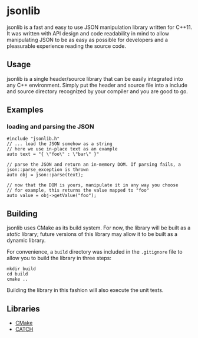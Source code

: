 # jsonlib

jsonlib is a fast and easy to use JSON manipulation library written for C++11. It was written with API design and code readability 
in mind to allow manipulating JSON to be as easy as possible for developers and a pleasurable experience reading the source code.

## Usage
jsonlib is a single header/source library that can be easily integrated into any C++ environment. Simply put the header and source file into a include and source
directory recognized by your compiler and you are good to go.

## Examples
### loading and parsing the JSON
```
#include "jsonlib.h"
// ... load the JSON somehow as a string
// here we use in-place text as an example
auto text = "{ \"foo\" : \"bar\" }"

// parse the JSON and return an in-memory DOM. If parsing fails, a json::parse_exception is thrown
auto obj = json::parse(text); 

// now that the DOM is yours, manipulate it in any way you choose
// for example, this returns the value mapped to "foo"
auto value = obj->getValue("foo");
```

## Building
jsonlib uses CMake as its build system. For now, the library will be built as a _static_ library; future versions of this library may allow it to be built as a dynamic library.

For convenience, a `build` directory was included in the `.gitignore` file to allow you to build the library in three steps:

```
mkdir build
cd build
cmake ..
```

Building the library in this fashion will also execute the unit tests.

## Libraries
* [CMake](https://cmake.org)
* [CATCH](https://github.com/catchorg/Catch2)